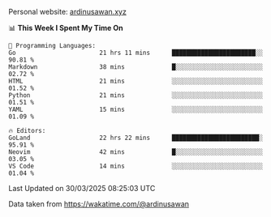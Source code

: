 Personal website: [ardinusawan.xyz](https://ardinusawan.xyz)

<!--START_SECTION:waka-->
📊 **This Week I Spent My Time On** 

```text
💬 Programming Languages: 
Go                       21 hrs 11 mins      ███████████████████████░░   90.81 % 
Markdown                 38 mins             █░░░░░░░░░░░░░░░░░░░░░░░░   02.72 % 
HTML                     21 mins             ░░░░░░░░░░░░░░░░░░░░░░░░░   01.52 % 
Python                   21 mins             ░░░░░░░░░░░░░░░░░░░░░░░░░   01.51 % 
YAML                     15 mins             ░░░░░░░░░░░░░░░░░░░░░░░░░   01.09 % 

🔥 Editors: 
GoLand                   22 hrs 22 mins      ████████████████████████░   95.91 % 
Neovim                   42 mins             █░░░░░░░░░░░░░░░░░░░░░░░░   03.05 % 
VS Code                  14 mins             ░░░░░░░░░░░░░░░░░░░░░░░░░   01.04 % 
```


 Last Updated on 30/03/2025 08:25:03 UTC
<!--END_SECTION:waka-->
Data taken from https://wakatime.com/@ardinusawan
